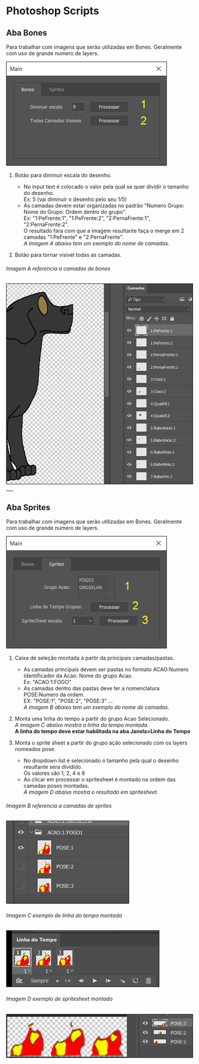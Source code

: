 # Photoshop Scripts

## Aba Bones
Para trabalhar com imagens que serão utilizadas em Bones. Geralmente com uso de grande numero de layers.

<img src="https://raw.githubusercontent.com/LoveraSantiago/photoshopScripts/develop/imgs/dialog1.png?sanitize=true&raw=true" style="border: 1px solid #000;">

1. Botão para diminuir escala do desenho. 
    - No input text é colocado o valor pela qual se quer dividir o tamanho do desenho.  
      Ex: 5 (vai diminuir o desenho pelo seu 1/5)
    - As camadas devem estar organizadas no padrão "Numero Grupo: Nome do Grupo: Ordem dentro do grupo".  
      Ex: "1:PeFrente:1", "1:PeFrente:2", "2:PernaFrente:1", "2:PernaFrente:2".  
      O resultado fara com que a imagem resultante faça o merge em 2 camadas "1:PeFrente" e "2:PernaFrente".  
      *A imagem A abaixo tem um exemplo do nome de camadas.*

2. Botão para tornar visivel todas as camadas.

###### Imagem A referencia a camadas de bones
<img src="https://raw.githubusercontent.com/LoveraSantiago/photoshopScripts/develop/imgs/excamadabones.png?sanitize=true&raw=true" style="border: 1px solid #000;">
___

## Aba Sprites
Para trabalhar com imagens que serão utilizadas em Bones. Geralmente com uso de grande numero de layers.

<img src="https://raw.githubusercontent.com/LoveraSantiago/photoshopScripts/develop/imgs/dialog2.png?sanitize=true&raw=true" style="border: 1px solid #000;">

1. Caixa de seleção montada à partir da principais camadas/pastas.
    - As camadas principais devem ser pastas no formato ACAO:Numero Identificador da Acao: Nome do grupo Acao.  
      Ex: "ACAO:1:FOGO"  
    - As camadas dentro das pastas deve ter a nomenclatura POSE:Numero da ordem.  
      EX: "POSE:1", "POSE:2", "POSE:3" ...  
      *A imagem B abaixo tem um exemplo do nome de camadas.*

2. Monta uma linha do tempo a partir do grupo Acao Selecionado.  
 *A imagem C abaixo mostra a linha do tempo montada.*  
 **A linha do tempo deve estar habilitada na aba Janela>Linha do Tempo**

3. Monta o sprite sheet a partir do grupo ação selecionado com os layers nomeados pose.  
    - No dropdown list é selecionado o tamanho pela qual o desenho resultante sera dividido.  
      Os valores são 1, 2, 4 e 8
    - Ao clicar em processar o spritesheet é montado na ordem das camadas poses montadas.  
    *A imagem D abaixo mostra o resultado em spritesheet.*  


###### Imagem B referencia a camadas de sprites
<img src="https://raw.githubusercontent.com/LoveraSantiago/photoshopScripts/develop/imgs/excamadassprites.png?sanitize=true&raw=true" style="border: 1px solid #000;">

###### Imagem C exemplo de linha do tempo montada
<img src="https://raw.githubusercontent.com/LoveraSantiago/photoshopScripts/develop/imgs/exlinhadetempo.png?sanitize=true&raw=true" style="border: 1px solid #000;">

###### Imagem D exemplo de spritesheet montado
<img src="https://raw.githubusercontent.com/LoveraSantiago/photoshopScripts/develop/imgs/exspritesheets.png?sanitize=true&raw=true" style="border: 1px solid #000;">